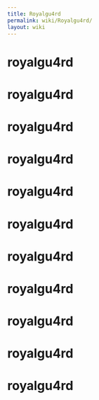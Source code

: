 ```yaml
---
title: Royalgu4rd
permalink: wiki/Royalgu4rd/
layout: wiki
---
```


# royalgu4rd

# royalgu4rd

# royalgu4rd

# royalgu4rd

# royalgu4rd

# royalgu4rd

# royalgu4rd

# royalgu4rd

# royalgu4rd

# royalgu4rd

# royalgu4rd
